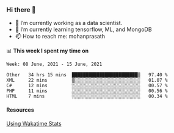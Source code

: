 ### Hi there 👋

- 🔭 I’m currently working as a data scientist.
- 🌱 I’m currently learning tensorflow, ML, and MongoDB
- 📫 How to reach me: mohanprasath

📊 **This week I spent my time on**
<!--START_SECTION:waka-->
```text
Week: 08 June, 2021 - 15 June, 2021

Other   34 hrs 15 mins  ████████████████████████▒   97.40 % 
XML     22 mins         ▒░░░░░░░░░░░░░░░░░░░░░░░░   01.07 % 
C#      12 mins         ░░░░░░░░░░░░░░░░░░░░░░░░░   00.57 % 
PHP     11 mins         ░░░░░░░░░░░░░░░░░░░░░░░░░   00.56 % 
HTML    7 mins          ░░░░░░░░░░░░░░░░░░░░░░░░░   00.34 % 
```
<!--END_SECTION:waka-->

#### Resources
[Using Wakatime Stats](https://github.com/marketplace/actions/waka-readme)
